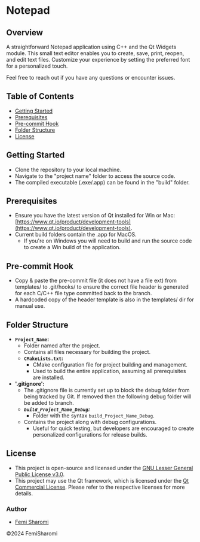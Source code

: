 # Notepad

## Overview
A straightforward Notepad application using C++ and the Qt Widgets module. This small text editor enables you to create, save, print, reopen, and edit text files. Customize your experience by setting the preferred font for a personalized touch.

Feel free to reach out if you have any questions or encounter issues.

## Table of Contents
- [Getting Started](#getting-started)
- [Prerequisites](#prerequisites)
- [Pre-commit Hook](#pre-commit-hook)
- [Folder Structure](#folder-structure)
- [License](#license)

## Getting Started
- Clone the repository to your local machine.
- Navigate to the "project name" folder to access the source code.
- The compiled executable (.exe/.app) can be found in the "build" folder.

## Prerequisites
- Ensure you have the latest version of Qt installed for Win or Mac: [https://www.qt.io/product/development-tools](https://www.qt.io/product/development-tools).
- Current build folders contain the .app for MacOS.
  - If you're on Windows you will need to build and run the source code to create a Win build of the application.   

## Pre-commit Hook
* Copy & paste the pre-commit file (it does not have a file ext) from templates/ to .git/hooks/ to ensure the correct file header is generated for each C/C++ file type committed back to the branch.
* A hardcoded copy of the header template is also in the templates/ dir for manual use. 

## Folder Structure
- **`Project_Name`:**
  - Folder named after the project.
  - Contains all files necessary for building the project.
  - **`CMakeLists.txt`:**
    - CMake configuration file for project building and management.
    - Used to build the entire application, assuming all prerequisites are installed.
- **'.gitignore':**
    - The .gitignore file is currently set up to block the debug folder from being tracked by Git. If removed then the following debug folder will be added to branch.
    - ***`build_Project_Name_Debug`:***
        - Folder with the syntax `build_Project_Name_Debug`.
	- Contains the project along with debug configurations.
    	- Useful for quick testing, but developers are encouraged to create personalized configurations for release builds.

## License
- This project is open-source and licensed under the [GNU Lesser General Public License v3.0](https://opensource.org/licenses/LGPL-3.0).
- This project may use the Qt framework, which is licensed under the [Qt Commercial License](https://www.qt.io/licensing). Please refer to the respective licenses for more details.

### Author
- [Femi Sharomi](https://github.com/femisharomi)
  
©2024 FemiSharomi
